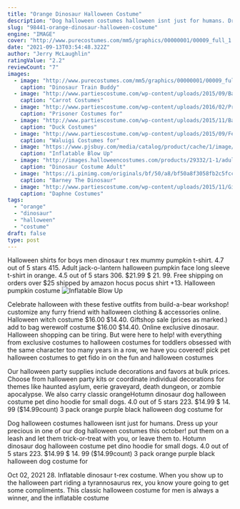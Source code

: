 ```yaml
---
title: "Orange Dinosaur Halloween Costume"
description: "Dog halloween costumes halloween isnt just for humans. Dress up your precious in one of our dog halloween costumes this october! put them on a leash and let them trick-or-treat with you, or leave them to"
slug: "98441-orange-dinosaur-halloween-costume"
engine: "IMAGE"
cover: "http://www.purecostumes.com/mm5/graphics/00000001/00009_full_1.jpg"
date: "2021-09-13T03:54:48.322Z"
author: "Jerry McLaughlin"
ratingValue: "2.2"
reviewCount: "7"
images:
  - image: "http://www.purecostumes.com/mm5/graphics/00000001/00009_full_1.jpg"
    caption: "Dinosaur Train Buddy"
  - image: "http://www.partiescostume.com/wp-content/uploads/2015/09/Baby-Carrot-Costume.jpg"
    caption: "Carrot Costumes"
  - image: "http://www.partiescostume.com/wp-content/uploads/2016/02/Prison-Costumes.jpg"
    caption: "Prisoner Costumes for"
  - image: "http://www.partiescostume.com/wp-content/uploads/2015/11/Baby-Duck-Halloween-Costume.jpg"
    caption: "Duck Costumes"
  - image: "http://www.partiescostume.com/wp-content/uploads/2015/09/Female-Waluigi-Costume.jpg"
    caption: "Waluigi Costumes for"
  - image: "https://www.pjsbuy.com/media/catalog/product/cache/1/image/1000x/9df78eab33525d08d6e5fb8d27136e95/a/c/aco09012.jpg"
    caption: "Inflatable Blow Up"
  - image: "http://images.halloweencostumes.com/products/29332/1-1/adult-inflatable-jurassic-world-t-rex-costume.jpg"
    caption: "Dinosaur Costume Adult"
  - image: "https://i.pinimg.com/originals/bf/50/a8/bf50a8f3058fb2c5fccaba464f5af6be.png"
    caption: "Barney The Dinosaur"
  - image: "http://www.partiescostume.com/wp-content/uploads/2015/11/Girls-Daphne-Costume.jpg"
    caption: "Daphne Costumes"
tags:
  - "orange"
  - "dinosaur"
  - "halloween"
  - "costume"
draft: false
type: post
---
```


Halloween shirts for boys men dinosaur t rex mummy pumpkin t-shirt. 4.7 out of 5 stars 415.  Adult jack-o-lantern halloween pumpkin face long sleeve t-shirt in orange. 4.5 out of 5 stars 306. $21.99 $ 21. 99. Free shipping on orders over $25 shipped by amazon hocus pocus shirt +13. Halloween pumpkin costume
![Inflatable Blow Up](https://www.pjsbuy.com/media/catalog/product/cache/1/image/1000x/9df78eab33525d08d6e5fb8d27136e95/a/c/aco09012.jpg "Inflatable Blow Up")

Celebrate halloween with these festive outfits from build-a-bear workshop! customize any furry friend with halloween clothing &amp; accessories online.  Halloween witch costume $16.00 $14.40. Giftshop sale (prices as marked.) add to bag werewolf costume $16.00 $14.40. Online exclusive dinosaur. Halloween shopping can be tiring. But were here to help! with everything from exclusive costumes to halloween costumes for toddlers obsessed with the same character too many years in a row, we have you covered! pick pet halloween costumes to get fido in on the fun and halloween costumes
<!--inArticleAds-->

<!--galleryOne-->

Our halloween party supplies include decorations and favors at bulk prices. Choose from halloween party kits or coordinate individual decorations for themes like haunted asylum, eerie graveyard, death dungeon, or zombie apocalypse. We also carry classic orangeHotumn dinosaur dog halloween costume pet dino hoodie for small dogs. 4.0 out of 5 stars 223. $14.99 $ 14. 99 ($14.99count)  3 pack orange purple black halloween dog costume for
<!--inArticleAds-->

<!--galleryTwo-->

Dog halloween costumes halloween isnt just for humans. Dress up your precious in one of our dog halloween costumes this october! put them on a leash and let them trick-or-treat with you, or leave them to. Hotumn dinosaur dog halloween costume pet dino hoodie for small dogs. 4.0 out of 5 stars 223. $14.99 $ 14. 99 ($14.99count)  3 pack orange purple black halloween dog costume for
<!--galleryThree-->

Oct 02, 2021 28. Inflatable dinosaur t-rex costume. When you show up to the halloween part riding a tyrannosaurus rex, you know youre going to get some compliments. This classic halloween costume for men is always a winner, and the inflatable costume
